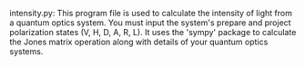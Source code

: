 intensity.py:
This program file is used to calculate the intensity of light from a quantum optics system.
You must input the system's prepare and project polarization states (V, H, D, A, R, L).
It uses the 'sympy' package to calculate the Jones matrix operation along with details of your quantum optics systems.

